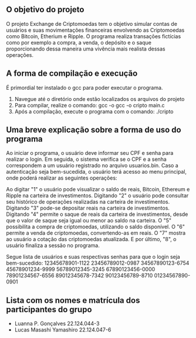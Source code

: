 ## O objetivo do projeto

O projeto Exchange de Criptomoedas tem o objetivo simular contas de usuários e suas movimentações financeiras envolvendo as Criptomoedas como Bitcoin, Etherium e Ripple. O programa realiza transações fictícias como por exemplo a compra, a venda, o depósito e o saque proporcionando dessa maneira uma vivência mais realista dessas operações.

## A forma de compilação e execução

É primordial ter instalado o gcc para poder executar o programa.
1. Navegue até o diretório onde estão localizados os arquivos do projeto
2. Para compilar, realize o comando:  gcc -o gcc -o cripto main.c
3. Após a compilação, execute o programa com o comando:  ./cripto  


## Uma breve explicação sobre a forma de uso do programa

Ao iniciar o programa, o usuário deve informar seu CPF e senha para realizar o login. Em seguida, o sistema verifica se o CPF e a senha correspondem a um usuário registrado no arquivo usuarios.bin. Caso a autenticação seja bem-sucedida, o usuário terá acesso ao menu principal, onde poderá realizar as seguintes operações:

Ao digitar "1" o usuário pode visualizar o saldo de reais, Bitcoin, Ethereum e Ripple na carteira de investimentos. Digitando "2" o usuário pode consultar seu histórico de operações realizadas na carteira de investimentos. Digitando "3" pode-se depositar reais na carteira de investimentos. Digitando "4" permite o saque de reais da carteira de investimentos, desde que o valor de saque seja igual ou menor ao saldo na carteira. O "5" possibilita a compra de criptomoedas, utilizando o saldo disponível. O "6" permite a venda de criptomoedas, convertendo-as em reais. O "7" mostra ao usuário a cotação das criptomoedas atualizada. E por último, "8", o usuário finaliza a sessão no programa.


Segue lista de usuários e suas respectivas senhas para que o login seja bem-sucedido:
12345678901-1122
23456789012-0987
34567890123-6754
45678901234-9999
56789012345-3245
67890123456-0000
78901234567-6556
89012345678-7342
90123456789-8710
01234567890-0901 

## Lista com os nomes e matrícula dos participantes do grupo
- Luanna P. Gonçalves  22.124.044-3
- Lucas Masashi Yamashiro  22.124.047-6

